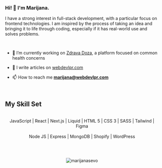 <h3>Hi! 👋 I'm Marijana.</h3> 

<p>I have a strong interest in full-stack development, with a particular focus on frontend technologies. I am inspired by the process of taking an idea and bringing it to life through coding, especially if it has real-world use and solves problems. </p><br/>


- 🔭 I’m currently working on [Zdrava Doza](https://zdravadoza.com/), a platform focused on common health concerns
- 📝 I write articles on [webdevlpr.com](https://webdevlpr.com/)

- 📫 How to reach me **marijana@webdevlpr.com**


<br>

## My Skill Set

<br>
<div align="center" dir="auto">  
<div dir="auto">JavaScript | React | Next.js | Liquid | HTML 5 | CSS 3 | SASS | Tailwind | Figma </div> 
<br>
<div dir="auto">Node JS | Express | MongoDB | Shopify | WordPress</div>
</div>

<br><br>

<p align="center"><img align="center" src="https://github-readme-streak-stats.herokuapp.com/?user=marijanasevo&" alt="marijanasevo" /></p>
